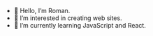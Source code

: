 - 👋 Hello, I’m Roman.
- 👀 I’m interested in creating web sites.
- 🌱 I’m currently learning JavaScript and React.

<!---
Raven737/Raven737 is a ✨ special ✨ repository because its `README.md` (this file) appears on your GitHub profile.
You can click the Preview link to take a look at your changes.
--->
